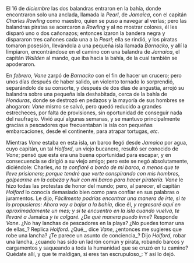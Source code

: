 El 16 de *diciembre* las dos balandras entraron en la bahía, donde encontraron solo una anclada, llamada la *Pearl*, de *Jamaica*, con el capitán *Charles Rowling* como maestro, quien se puso a navegar al verlas; pero las balandras piratas se acercaron a *Rowling* y al no mostrar colores, él les disparó uno o dos cañonazos; entonces izaron la bandera negra y dispararon tres cañones cada una a la *Pearl*; ella se rindió, y los piratas tomaron posesión, llevándola a una pequeña isla llamada *Barnacko*, y allí la limpiaron, encontrándose en el camino con una balandra de *Jamaica*, el capitán *Wallden* al mando, que iba hacia la bahía, de la cual también se apoderaron.

En *febrero, Vane* zarpó de *Barnacko* con el fin de hacer un crucero; pero unos días después de haber salido, un violento tornado lo sorprendió, separándolo de su consorte, y después de dos días de angustia, arrojó su balandra sobre una pequeña isla deshabitada, cerca de la bahía de *Honduras*, donde se destrozó en pedazos y la mayoría de sus hombres se ahogaron: *Vane* mismo se salvó, pero quedó reducido a grandes estrecheces, por falta de provisiones, sin oportunidad de conseguir nada del naufragio. Vivió aquí algunas semanas, y se mantuvo principalmente gracias a pescadores que frecuentaban la isla con pequeñas embarcaciones, desde el continente, para atrapar tortugas, *etc*.

Mientras *Vane* estaba en esta isla, un barco llegó desde *Jamaica* por agua, cuyo capitán, un tal *Holford*, un viejo bucanero, resultó ser conocido de *Vane*; pensó que esta era una buena oportunidad para escapar, y en consecuencia se dirigió a su viejo amigo; pero este se negó absolutamente, diciéndole: Charles, _no te confiaré a bordo de mi barco, a menos que te lleve prisionero; porque tendré que verte conspirando con mis hombres, golpearme en la cabeza y huir con mi barco para hacer piratería. Vane_ le hizo todas las protestas de honor del mundo; pero, al parecer, el capitán *Holford* lo conocía demasiado bien como para confiar en sus palabras o juramentos. Le dijo, _Fácilmente podrías encontrar una manera de irte, si te lo propusieras: Ahora voy a bajar a la bahía_, dice él, _y regresaré aquí en aproximadamente un mes; y si te encuentro en la isla cuando vuelva, te llevaré a_ Jamaica _y te colgaré. ¿De qué manera puedo irme_? Responde *Vane*. ¿No hay lanchas de pescadores en la playa? ¿No puedes tomar una de ellas_? Replica *Holford*. ¿Qué_, dice *Vane*, ¿entonces me sugieres que robe una lancha? ¿Te parece un asunto de conciencia_? Dijo *Holford*, robar una lancha, ¿cuando has sido un ladrón común y pirata, robando barcos y cargamentos y saqueando a toda la humanidad que se cruzó en tu camino? Quédate allí, y que te maldigan, si eres tan escrupuloso_: Y así lo dejó.